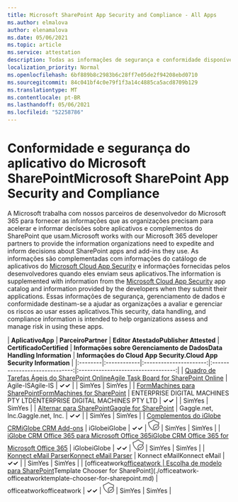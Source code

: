 ```yaml
---
title: Microsoft SharePoint App Security and Compliance - All Apps
ms.author: elmalova
author: elenamalova
ms.date: 05/06/2021
ms.topic: article
ms.service: attestation
description: Todas as informações de segurança e conformidade disponíveis para todos os aplicativos do Microsoft SharePoint.
localization_priority: Normal
ms.openlocfilehash: 6bf889b8c2983b6c28ff7e05de2f94208ebd0710
ms.sourcegitcommit: 84c041bf4c0e79f1f3a14c4885ca5acd8709b129
ms.translationtype: MT
ms.contentlocale: pt-BR
ms.lasthandoff: 05/06/2021
ms.locfileid: "52258786"
---
```

# <a name="microsoft-sharepoint-app-security-and-compliance"></a><span data-ttu-id="76590-103">Conformidade e segurança do aplicativo do Microsoft SharePoint</span><span class="sxs-lookup"><span data-stu-id="76590-103">Microsoft SharePoint App Security and Compliance</span></span>

<span data-ttu-id="76590-104">A Microsoft trabalha com nossos parceiros de desenvolvedor do Microsoft 365 para fornecer as informações que as organizações precisam para acelerar e informar decisões sobre aplicativos e complementos do SharePoint que usam.</span><span class="sxs-lookup"><span data-stu-id="76590-104">Microsoft works with our Microsoft 365 developer partners to provide the information organizations need to expedite and inform decisions about SharePoint apps and add-ins they use.</span></span> <span data-ttu-id="76590-105">As informações são complementadas com informações do catálogo de aplicativos do [Microsoft Cloud App Security](https://www.microsoft.com/en-us/enterprise-mobility-security/cloud-app-security) e informações fornecidas pelos desenvolvedores quando eles enviam seus aplicativos.</span><span class="sxs-lookup"><span data-stu-id="76590-105">The information is supplemented with information from the [Microsoft Cloud App Security](https://www.microsoft.com/en-us/enterprise-mobility-security/cloud-app-security) app catalog and information provided by the developers when they submit their applications.</span></span> <span data-ttu-id="76590-106">Essas informações de segurança, gerenciamento de dados e conformidade destinam-se a ajudar as organizações a avaliar e gerenciar os riscos ao usar esses aplicativos.</span><span class="sxs-lookup"><span data-stu-id="76590-106">This security, data handling, and compliance information is intended to help organizations assess and manage risk in using these apps.</span></span>

| <span data-ttu-id="76590-107">**Aplicativo**</span><span class="sxs-lookup"><span data-stu-id="76590-107">**App**</span></span> | <span data-ttu-id="76590-108">**Parceiro**</span><span class="sxs-lookup"><span data-stu-id="76590-108">**Partner**</span></span> | <span data-ttu-id="76590-109">**Editor Atestado**</span><span class="sxs-lookup"><span data-stu-id="76590-109">**Publisher Attested**</span></span> | <span data-ttu-id="76590-110">**Certificado**</span><span class="sxs-lookup"><span data-stu-id="76590-110">**Certified**</span></span> | <span data-ttu-id="76590-111">**Informações sobre Gerenciamento de Dados**</span><span class="sxs-lookup"><span data-stu-id="76590-111">**Data Handling Information**</span></span> | <span data-ttu-id="76590-112">**Informações do Cloud App Security.**</span><span class="sxs-lookup"><span data-stu-id="76590-112">**Cloud App Security Information**</span></span> |
|:--------|:------------|:----------------------:|:-----------------------------:|:----------------------------------:|
| [<span data-ttu-id="76590-113">Quadro de Tarefas Ágeis do SharePoint Online</span><span class="sxs-lookup"><span data-stu-id="76590-113">Agile Task Board for SharePoint Online</span></span>](./agile-is-task-board-for-sharepoint-online.md) | <span data-ttu-id="76590-114">Agile-IS</span><span class="sxs-lookup"><span data-stu-id="76590-114">Agile-IS</span></span> | <span data-ttu-id="76590-115">**✓**</span><span class="sxs-lookup"><span data-stu-id="76590-115">**✓**</span></span> |  | <span data-ttu-id="76590-116">Sim</span><span class="sxs-lookup"><span data-stu-id="76590-116">Yes</span></span> | <span data-ttu-id="76590-117">Sim</span><span class="sxs-lookup"><span data-stu-id="76590-117">Yes</span></span> |
| [<span data-ttu-id="76590-118">FormMachines para SharePoint</span><span class="sxs-lookup"><span data-stu-id="76590-118">FormMachines for SharePoint</span></span>](./enterprise-digital-machines-pty-ltd-formmachines-for-sharepoint.md) | <span data-ttu-id="76590-119">ENTERPRISE DIGITAL MACHINES PTY LTD</span><span class="sxs-lookup"><span data-stu-id="76590-119">ENTERPRISE DIGITAL MACHINES PTY LTD</span></span> | <span data-ttu-id="76590-120">**✓**</span><span class="sxs-lookup"><span data-stu-id="76590-120">**✓**</span></span> |  | <span data-ttu-id="76590-121">Sim</span><span class="sxs-lookup"><span data-stu-id="76590-121">Yes</span></span> | <span data-ttu-id="76590-122">Sim</span><span class="sxs-lookup"><span data-stu-id="76590-122">Yes</span></span> |
| [<span data-ttu-id="76590-123">Alternar para SharePoint</span><span class="sxs-lookup"><span data-stu-id="76590-123">Gaggle for SharePoint</span></span>](./gagglenet-inc-gaggle-for-sharepoint.md) | <span data-ttu-id="76590-124">Gaggle.net, Inc.</span><span class="sxs-lookup"><span data-stu-id="76590-124">Gaggle.net, Inc.</span></span> | <span data-ttu-id="76590-125">**✓**</span><span class="sxs-lookup"><span data-stu-id="76590-125">**✓**</span></span> |  | <span data-ttu-id="76590-126">Sim</span><span class="sxs-lookup"><span data-stu-id="76590-126">Yes</span></span> | <span data-ttu-id="76590-127">Sim</span><span class="sxs-lookup"><span data-stu-id="76590-127">Yes</span></span> |
| [<span data-ttu-id="76590-128">Complementos do iGlobe CRM</span><span class="sxs-lookup"><span data-stu-id="76590-128">iGlobe CRM Add-ons</span></span>](./iglobe-crm-add-ons.md) | <span data-ttu-id="76590-129">iGlobe</span><span class="sxs-lookup"><span data-stu-id="76590-129">iGlobe</span></span> | <span data-ttu-id="76590-130">**✓**</span><span class="sxs-lookup"><span data-stu-id="76590-130">**✓**</span></span> | <img alt="Certified application badge" src="../media/certified-badge.png" height="25" width="25" /> | <span data-ttu-id="76590-131">Sim</span><span class="sxs-lookup"><span data-stu-id="76590-131">Yes</span></span> | <span data-ttu-id="76590-132">Sim</span><span class="sxs-lookup"><span data-stu-id="76590-132">Yes</span></span> |
| [<span data-ttu-id="76590-133">iGlobe CRM Office 365 para Microsoft Office 365</span><span class="sxs-lookup"><span data-stu-id="76590-133">iGlobe CRM Office 365 for Microsoft Office 365</span></span>](./iglobe-crm-office-365-for-microsoft.md) | <span data-ttu-id="76590-134">iGlobe</span><span class="sxs-lookup"><span data-stu-id="76590-134">iGlobe</span></span> | <span data-ttu-id="76590-135">**✓**</span><span class="sxs-lookup"><span data-stu-id="76590-135">**✓**</span></span> | <img alt="Certified application badge" src="../media/certified-badge.png" height="25" width="25" /> | <span data-ttu-id="76590-136">Sim</span><span class="sxs-lookup"><span data-stu-id="76590-136">Yes</span></span> | <span data-ttu-id="76590-137">Sim</span><span class="sxs-lookup"><span data-stu-id="76590-137">Yes</span></span> |
| [<span data-ttu-id="76590-138">Konnect eMail Parser</span><span class="sxs-lookup"><span data-stu-id="76590-138">Konnect eMail Parser</span></span>](./konnect-email-parser.md) | <span data-ttu-id="76590-139">Konnect eMail</span><span class="sxs-lookup"><span data-stu-id="76590-139">Konnect eMail</span></span> | <span data-ttu-id="76590-140">**✓**</span><span class="sxs-lookup"><span data-stu-id="76590-140">**✓**</span></span> |  | <span data-ttu-id="76590-141">Sim</span><span class="sxs-lookup"><span data-stu-id="76590-141">Yes</span></span> | <span data-ttu-id="76590-142">Sim</span><span class="sxs-lookup"><span data-stu-id="76590-142">Yes</span></span> |
| <span data-ttu-id="76590-143">[officeatwork</span><span class="sxs-lookup"><span data-stu-id="76590-143">[officeatwork</span></span> | <span data-ttu-id="76590-144">Escolha de modelo para SharePoint](./officeatwork-officeatworktemplate-chooser-for-sharepoint.md)</span><span class="sxs-lookup"><span data-stu-id="76590-144">Template Chooser for SharePoint](./officeatwork-officeatworktemplate-chooser-for-sharepoint.md)</span></span> | <span data-ttu-id="76590-145">officeatwork</span><span class="sxs-lookup"><span data-stu-id="76590-145">officeatwork</span></span> | <span data-ttu-id="76590-146">**✓**</span><span class="sxs-lookup"><span data-stu-id="76590-146">**✓**</span></span> | <img alt="Certified application badge" src="../media/certified-badge.png" height="25" width="25" /> | <span data-ttu-id="76590-147">Sim</span><span class="sxs-lookup"><span data-stu-id="76590-147">Yes</span></span> | <span data-ttu-id="76590-148">Sim</span><span class="sxs-lookup"><span data-stu-id="76590-148">Yes</span></span> |
